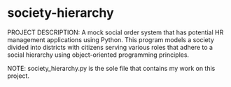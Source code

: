 # society-hierarchy
PROJECT DESCRIPTION: A mock social order system that has potential HR management applications using Python. This program models a society divided into districts with citizens serving various roles that adhere to a social hierarchy using object-oriented programming principles.

NOTE: society_hierarchy.py is the sole file that contains my work on this project. 

